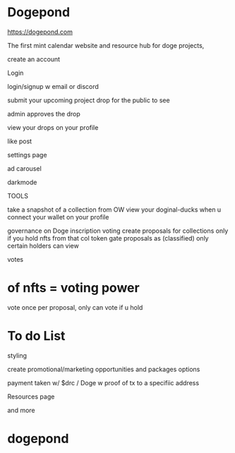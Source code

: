 #  Dogepond 

https://dogepond.com

The first mint calendar website and resource hub for doge projects,

create an account

Login

login/signup w email or discord

submit your upcoming project drop for the public to see

admin approves the drop

view your drops on your profile

like post

settings page

ad carousel

darkmode

TOOLS

take a snapshot of a collection from OW
view your doginal-ducks when u connect your wallet on your profile


governance on Doge
inscription voting
create proposals for collections only if you hold nfts from that col
token gate proposals as (classified) only certain holders can view

votes
# of nfts = voting power

vote once per proposal, only can vote if u hold


# To do List

styling

create promotional/marketing opportunities and packages options

payment taken w/ $drc / Doge  w proof of tx to a specifiic address

Resources page

and more

# dogepond
